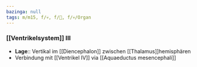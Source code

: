```yaml
---
bazinga: null
tags: m/m15, f/💀, f/🧠, f/💀/Organ
---
```

### [[Ventrikelsystem]] III
- **Lage**:: Vertikal im [[Diencephalon]] zwischen [[Thalamus]]hemisphären
- Verbindung mit [[Ventrikel IV]] via [[Aquaeductus mesencephali]]